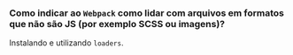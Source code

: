 ### Como indicar ao `Webpack` como lidar com arquivos em formatos que não são JS (por exemplo SCSS ou imagens)?

Instalando e utilizando `loaders`.